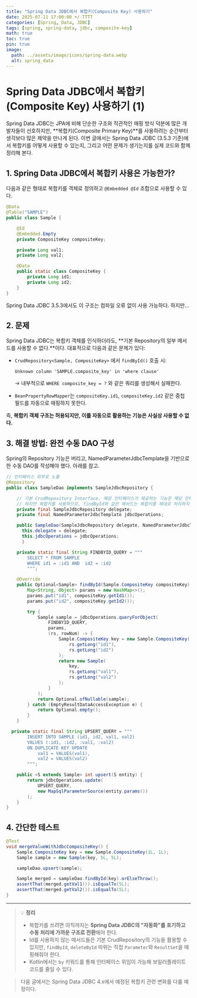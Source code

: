 ```yaml
---
title: "Spring Data JDBC에서 복합키(Composite Key) 사용하기"
date: 2025-07-11 17:00:00 +/-TTTT
categories: [Spring, Data, JDBC]
tags: [spring, spring-data, jdbc, composite-key]
math: true
toc: true
pin: true
image:
  path: ../assets/image/icons/spring-data.webp
  alt: spring_data
---
```


# Spring Data JDBC에서 복합키(Composite Key) 사용하기 (1)

Spring Data JDBC는 JPA에 비해 단순한 구조와 직관적인 매핑 방식 덕분에 많은 개발자들이 선호하지만, **복합키(Composite Primary Key)**를 사용하려는 순간부터 생각보다 많은 제약을 만나게 된다. 이번 글에서는 Spring Data JDBC (3.5.3 기준)에서 복합키를 어떻게 사용할 수 있는지, 그리고 어떤 문제가 생기는지를 실제 코드와 함께 정리해 본다.

## 1. Spring Data JDBC에서 복합키 사용은 가능한가?

다음과 같은 형태로 복합키를 객체로 정의하고 `@Embedded @Id` 조합으로 사용할 수 있다.

```java
@Data
@Table("SAMPLE")
public class Sample {

    @Id
    @Embedded.Empty
    private CompositeKey compositeKey;

    private Long val1;
    private Long val2;

    @Data
    public static class CompositeKey {
        private Long id1;
        private Long id2;
    }
}
```

Spring Data JDBC 3.5.3에서도 이 구조는 컴파일 오류 없이 사용 가능하다. 하지만...

## 2. 문제

Spring Data JDBC는 복합키 객체를 인식하더라도, **기본 Repository의 일부 메서드를 사용할 수 없다.**이다. 대표적으로 다음과 같은 문제가 있다:

- `CrudRepository<Sample, CompositeKey>` 에서 `findById()` 호출 시:

  ```
  Unknown column 'SAMPLE.composite_key' in 'where clause'
  ```

  → 내부적으로 `WHERE composite_key = ?` 와 같은 쿼리를 생성해서 실패한다.

- `BeanPropertyRowMapper`는 `compositeKey.id1`, `compositeKey.id2` 같은 중첩 필드를 자동으로 매핑하지 못한다.

즉, **복합키 객체 구조는 허용되지만, 이를 자동으로 활용하는 기능은 사실상 사용할 수 없다.**

## 3. 해결 방법: 완전 수동 DAO 구성

Spring의 Repository 기능은 버리고, NamedParameterJdbcTemplate을 기반으로 한 수동 DAO를 작성해야 했다. 아래를 참고.

```java
// 인터페이스 외부로 노출
@Repository
public class SampleDao implements SampleJdbcRepository {

    // 기본 CrudRepository Interface. 해당 인터페이스가 제공하는 기능은 해당 인터페이스로 위임(delegate)한다.
    // 하지만 복합키를 사용하므로, findById와 같은 메서드는 복합키를 제대로 처리하지 못한다. 해당 메서드는 Dao 에서 직접 처리해주어야 한다.
    private final SampleJdbcRepository delegate;
    private final NamedParameterJdbcTemplate jdbcOperations;

    public SampleDao(SampleJdbcRepository delegate, NamedParameterJdbcTemplate jdbcOperations) {
      this.delegate = delegate;
      this.jdbcOperations = jdbcOperations;
	  }

	private static final String FINDBYID_QUERY = """
        SELECT * FROM SAMPLE
        WHERE id1 = :id1 AND  id2 = :id2
        """;

	@Override
	public Optional<Sample> findById(Sample.CompositeKey compositeKey) {
		Map<String, Object> params = new HashMap<>();
		params.put("id1", compositeKey.getId1());
		params.put("id2", compositeKey.getId2());

		try {
			Sample sample = jdbcOperations.queryForObject(
				FINDBYID_QUERY,
				params,
				(rs, rowNum) -> {
					Sample.CompositeKey key = new Sample.CompositeKey(
						rs.getLong("id1"),
						rs.getLong("id2")
					);
					return new Sample(
						key,
						rs.getLong("val1"),
						rs.getLong("val2")
					);
				}
			);
			return Optional.ofNullable(sample);
		} catch (EmptyResultDataAccessException e) {
			return Optional.empty();
		}
	}

  private static final String UPSERT_QUERY = """
        INSERT INTO SAMPLE (id1, id2, val1, val2)
        VALUES (:id1, :id2, :val1, :val2)
        ON DUPLICATE KEY UPDATE
            val1 = VALUES(val1),
            val2 = VALUES(val2)
        """;

	public <S extends Sample> int upsert(S entity) {
		return jdbcOperations.update(
			UPSERT_QUERY,
			new MapSqlParameterSource(entity.params())
		);
	}
}
```

## 4. 간단한 테스트

```java
@Test
void mergeValueWithJdbcCompositeKey() {
    Sample.CompositeKey key = new Sample.CompositeKey(1L, 1L);
    Sample sample = new Sample(key, 5L, 5L);

    sampleDao.upsert(sample);

    Sample merged = sampleDao.findById(key).orElseThrow();
    assertThat(merged.getVal1()).isEqualTo(5L);
    assertThat(merged.getVal2()).isEqualTo(5L);
}
```

---

> 💡 **정리**
>
> - 복합키를 쓰려면 아직까지는 **Spring Data JDBC의 "자동화"를 포기하고 수동 처리에 가까운 구조로 전환**해야 한다.
> - Id를 사용하지 않는 메서드들은 기본 CrudRepository의 기능을 활용할 수 있지만, `findById`, `deleteById` 따위는 직접 `Parameter`와 `ResultSet`을 매핑해줘야 한다.
> - Kotlin에서는 `by` 키워드를 통해 인터페이스 위임이 가능해 보일러플레이트 코드를 줄일 수 있다.

> 다음 글에서는 Spring Data JDBC 4.x에서 예정된 복합키 관련 변화를 다룰 예정이다.
